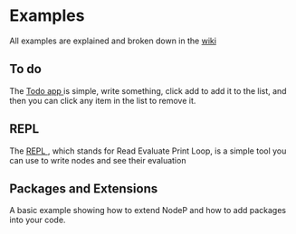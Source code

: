 # Examples

All examples are explained and broken down in the [wiki](https://github.com/matan1905/NodeP/wiki/Understanding-the-examples)

## To do
The [Todo app ](https://matan1905.github.io/NodeP/examples/todo.html) is simple, write something, click add to add it to the list, and then you can click any item in the list to remove it.

## REPL
The [REPL ](https://matan1905.github.io/NodeP/examples/todo.html), which stands for Read Evaluate Print Loop, is a simple tool you can
use to write nodes and see their evaluation

## Packages and Extensions
A basic example showing how to extend NodeP and how to add packages into your code.
